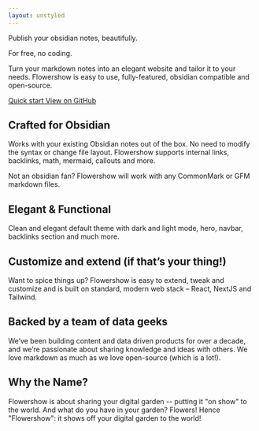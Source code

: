 ```yaml
---
layout: unstyled
---
```


<div className="overflow-hidden -mb-32 mt-[-4.5rem] pb-32 pt-[4.5rem] lg:mt-[-4.75rem] lg:pt-[4.75rem]">
  <div className="py-16 sm:px-2 lg:relative lg:py-20 lg:px-0">
    <div className="mx-auto grid max-w-2xl grid-cols-1 items-center gap-y-16 gap-x-8 px-4 lg:max-w-8xl lg:grid-cols-2 lg:px-8 xl:gap-x-16 xl:px-12">
      <div className="relative md:text-center lg:text-left">
        <p className="inline bg-gradient-to-r from-indigo-200 via-sky-400 to-indigo-200 bg-clip-text text-6xl tracking-tight text-transparent">Publish your obsidian notes, beautifully.</p>
        <p className="mt-4 text-3xl dark:text-white tracking-tight">For free, no coding.</p>
        <p className="mt-4 text-2xl tracking-tight text-slate-400">Turn your markdown notes into an elegant website and tailor it to your needs. Flowershow is easy to use, fully-featured, obsidian compatible and open-source.</p>
        <div className="mt-8 flex gap-4 md:justify-center lg:justify-start">
          <a href="/" className="rounded-full bg-sky-300 py-2 px-4 text-sm font-semibold text-slate-900 hover:bg-sky-200 focus:outline-none focus-visible:outline-2 focus-visible:outline-offset-2 focus-visible:outline-sky-300/50 active:bg-sky-500 no-underline">
            Quick start
          </a>
          <a href="https://github.com/flowershow/flowershow" className="rounded-full bg-slate-800 py-2 px-4 text-sm font-medium text-white hover:bg-slate-700 focus:outline-none focus-visible:outline-2 focus-visible:outline-offset-2 focus-visible:outline-white/50 active:text-slate-400 no-underline">
            View on GitHub
          </a>
        </div>
      </div>
      <div className="relative lg:static xl:pl-10">
        <img src="/images/hero.svg" alt="" className="w-11/12" />
      </div>
    </div>
  </div>
</div>

<div className="prose dark:prose-invert mx-auto py-20">

## Crafted for Obsidian

Works with your existing Obsidian notes out of the box. No need to modify the syntax or change file layout. Flowershow supports internal links, backlinks, math, mermaid, callouts and more.

Not an obsidian fan? Flowershow will work with any CommonMark or GFM markdown files.

## Elegant & Functional

Clean and elegant default theme with dark and light mode, hero, navbar, backlinks section and much more.

## Customize and extend (if that’s your thing!)

Want to spice things up? Flowershow is easy to extend, tweak and customize and is built on standard, modern web stack – React, NextJS and Tailwind.

## Backed by a team of data geeks

We’ve been building content and data driven products for over a decade, and we’re passionate about sharing knowledge and ideas with others.
We love markdown as much as we love open-source (which is a lot!).

## Why the Name?

Flowershow is about sharing your digital garden -- putting it "on show" to the world. And what do you have in your garden? Flowers! Hence "Flowershow": it shows off your digital garden to the world!

</div>
